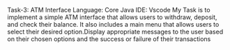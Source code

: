 Task-3: ATM Interface
Language: Core Java
IDE: Vscode
My Task is to implement a simple ATM interface that allows users to withdraw, deposit, and check their balance. It also includes a main menu that allows users to select their desired option.Display appropriate messages to the user based on their chosen options and the success or failure of their transactions
